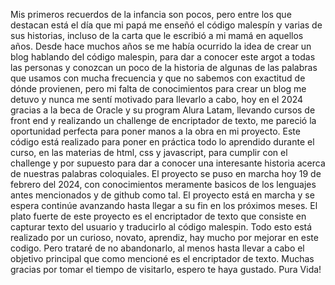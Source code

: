 Mis primeros recuerdos de la infancia son pocos, pero entre los que destacan está el día que mi papá me enseñó el código malespín y varias de sus historias, incluso de la carta que le escribió a mi mamá en aquellos años.
Desde hace muchos años se me había ocurrido la idea de crear un blog hablando del código malespin, para dar a conocer este argot a todas las personas y conozcan un poco de la historia de algunas de las palabras que usamos con mucha frecuencia y que no sabemos con exactitud de dónde provienen, pero mi falta de conocimientos para crear un blog me detuvo y nunca me sentí motivado para llevarlo a cabo, hoy en el 2024 gracias a la beca de Oracle y su program Alura Latam, llevando cursos de front end y realizando un challenge de encriptador de texto, me pareció la oportunidad perfecta para poner manos a la obra en mi proyecto. 
Este código está realizado para poner en práctica todo lo aprendido durante el curso, en las materias de html, css y javascript, para cumplir con el challenge y por supuesto para dar a conocer una interesante historia acerca de nuestras palabras coloquiales.
El proyecto se puso en marcha hoy 19 de febrero del 2024, con conocimientos meramente basicos de los lenguajes antes mencionados y de github como tal. El proyecto está en marcha y se espera continúe avanzando hasta llegar a su fin en los próximos meses.
El plato fuerte de este proyecto es el encriptador de texto que consiste en capturar texto del usuario y traducirlo al código malespin.
Todo esto está realizado por un curioso, novato, aprendiz, hay mucho por mejorar en este codigo. Pero trataré de no abandonarlo, al menos hasta llevar a cabo el objetivo principal que como mencioné es el encriptador de texto.
Muchas gracias por tomar el tiempo de visitarlo, espero te haya gustado.
Pura Vida!


